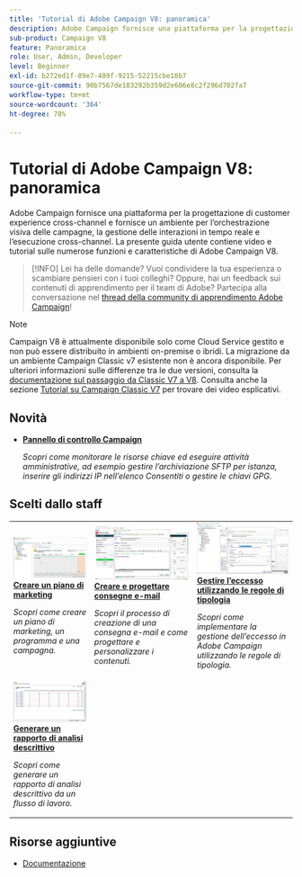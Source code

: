 ```yaml
---
title: 'Tutorial di Adobe Campaign V8: panoramica'
description: Adobe Campaign fornisce una piattaforma per la progettazione di customer experience cross-channel e fornisce un ambiente per l’orchestrazione visiva delle campagne, la gestione delle interazioni in tempo reale e l’esecuzione cross-channel. Questa guida utente contiene video e tutorial sulle numerose funzioni e caratteristiche di Adobe Campaign Standard.
sub-product: Campaign V8
feature: Panoramica
role: User, Admin, Developer
level: Beginner
exl-id: b272ed1f-89e7-489f-9215-52215cbe18b7
source-git-commit: 90b7567de183292b359d2e606e8c2f296d702fa7
workflow-type: tm+mt
source-wordcount: '364'
ht-degree: 78%

---
```


# Tutorial di Adobe Campaign V8: panoramica

Adobe Campaign fornisce una piattaforma per la progettazione di customer experience cross-channel e fornisce un ambiente per l’orchestrazione visiva delle campagne, la gestione delle interazioni in tempo reale e l’esecuzione cross-channel. La presente guida utente contiene video e tutorial sulle numerose funzioni e caratteristiche di Adobe Campaign V8.

>[!INFO]
> Lei ha delle domande? Vuoi condividere la tua esperienza o scambiare pensieri con i tuoi colleghi? Oppure, hai un feedback sui contenuti di apprendimento per il team di Adobe? Partecipa alla conversazione nel [thread della community di apprendimento Adobe Campaign](https://experienceleaguecommunities.adobe.com/t5/adobe-campaign-classic/join-the-discussion-around-adobe-campaign-learning/td-p/419096)!

>[!NOTE]
> Campaign V8 è attualmente disponibile solo come Cloud Service gestito e non può essere distribuito in ambienti on-premise o ibridi. La migrazione da un ambiente Campaign Classic v7 esistente non è ancora disponibile.
>Per ulteriori informazioni sulle differenze tra le due versioni, consulta la [documentazione sul passaggio da Classic V7 a V8](https://experienceleague.adobe.com/docs/campaign/campaign-v8/start/capability-matrix.html?lang=it). Consulta anche la sezione [Tutorial su Campaign Classic V7](https://experienceleague.adobe.com/docs/campaign-classic-learn/tutorials/overview.html?lang=it) per trovare dei video esplicativi.

## Novità

* **[Pannello di controllo Campaign](https://experienceleague.adobe.com/docs/campaign-learn/control-panel/control-panel-overview.html)**

   *Scopri come monitorare le risorse chiave ed eseguire attività amministrative, ad esempio gestire l’archiviazione SFTP per istanza, inserire gli indirizzi IP nell’elenco Consentiti o gestire le chiavi GPG.*

## Scelti dallo staff

<table>
<tr>
  <td>
    <a href="/help/get-started/create-a-marketing-plan-programs-and-campaigns.md">
      <img alt="Creare un piano di marketing, un programma e campagne (video)" src="./assets/333810.jpg"/>
    </a>
    <div>
      <a href="/help/get-started/create-a-marketing-plan-programs-and-campaigns.md">
    <strong>Creare un piano di marketing</strong>
    </a>
    </div>
    <p>
    <em>Scopri come creare un piano di marketing, un programma e una campagna.</em>
    <p>
  </td>
   <td>
    <a href="./content-creation/create-and-design-email-deliveries.md">
      <img alt="Creare e progettare consegne e-mail (video)" src="./assets/333476.jpg" />
    </a>
    <div>
      <a href="./content-creation/create-and-design-email-deliveries.md">
    <strong>Creare e progettare consegne e-mail</strong>
    </a>
    </div> 
    <p>
    <em>Scopri il processo di creazione di una consegna e-mail e come progettare e personalizzare i contenuti.
</em>
    <p>
  </td>
  <td>
    <a href="./send-messages/fatigue-management/typology-rules-for-fatigue-management.md">
      <img alt="Gestire l’eccesso tramite le regole di tipologia (video)" src="./assets/333787.jpg" />
    </a>
    <div>
      <a href="./send-messages/fatigue-management/typology-rules-for-fatigue-management.md">
    <strong>Gestire l’eccesso utilizzando le regole di tipologia</strong>
    </a>
    </div>
    <p>
    <em>Scopri come implementare la gestione dell’eccesso in Adobe Campaign utilizzando le regole di tipologia. </em>
    <p>
  </td>
</tr>
<tr>
</td>
  <td>
    <a href="./reporting/generate-a-descriptive-analysis-report.md">
      <img alt="Generare un rapporto di analisi descrittivo" src="./assets/333994.jpg" />
    </a>
    <div>
      <a href="./reporting/generate-a-descriptive-analysis-report.md">
    <strong>Generare un rapporto di analisi descrittivo</strong>
    </a>
    </div>
    <p>
    <em>Scopri come generare un rapporto di analisi descrittivo da un flusso di lavoro.</em>
    <p>
  </td>

</table>

## Risorse aggiuntive

* [Documentazione](https://experienceleague.adobe.com/docs/campaign-v8.html?lang=it)
